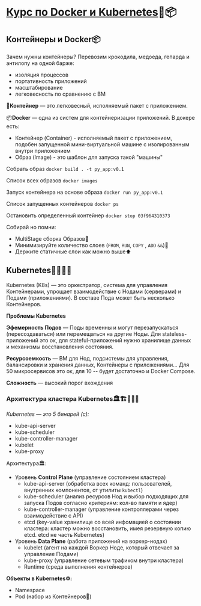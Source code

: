 # [Курс по Docker и Kubernetes](https://stepik.org/course/99188/)🐳📦

## Контейнеры и Docker📦

Зачем нужны контейнеры? Перевозим крокодила, медоеда, гепарда и антилопу на одной барже:
- изоляция процессов
- портативность приложений
- масштабирование
- легковесность по сравнению с ВМ

🚮**Контейнер** — это легковесный, исполняемый пакет с приложением.

📦**Docker** — одна из систем для контейнеризации приложений. В докере есть:
- Контейнер (Container) - исполняемый пакет с приложением, подобен запущенной мини-виртуальной машине с изолированным внутри приложением
- Образ (Image) - это шаблон для запуска такой "машины"

Собрать образ `docker build . -t py_app:v0.1`

Список всех образов `docker images`

Запуск контейнера на основе образа `docker run py_app:v0.1`

Список запущенных контейнеров `docker ps`

Остановить определенный контейнер `docker stop 03f964310373`

Собирай но помни:
- MultiStage сборка Образов👣
- Минимизируйте количество слоев (`FROM`, `RUN`, `COPY` , `ADD` `&&`)🧅
- Держите статичные слои как можно выше⬆️

## Kubernetes🎺🥁📯🎶

Kubernetes (K8s) — это оркестратор, система для управления Контейнерами, упрощает взаимодействие с Нодами (серверами) и Подами (приложениями). В составе Пода может быть несколько Контейнеров.

**Проблемы Kubernetes**

**Эфемерность Подов** — Поды временны и могут перезапускаться (пересоздаваться) или перемещаться на другие Ноды. Для stateless-приложений это ок, для stateful-приложений нужно хранилище данных и механизмы восстановления состояния.

**Ресурсоемкость** — ВМ для Нод, подсистемы для управления, балансировки и хранения данных, Контейнеры с приложениями... Для 50 микросервисов это ок, для 10 -- будет достаточно и Docker Compose.

**Сложность** — высокий порог вхождения

### Архитектура кластера Kubernetes🏛️🏗️👷🏻‍♀️

_Kubernetes — это 5 бинарей (с):_
- kube-api-server
- kube-scheduler
- kube-controller-manager
- kubelet
- kube-proxy

Архитектура🏛️:
- Уровень **Control Plane** (управление состоянием кластера)
  - kube-api-server (обработка всех команд: пользователей, внутренних компонентов, от утилиты `kubectl`)
  - kube-scheduler (анализ ресурсов Нод и выбор подходящих для запуска Подов согласно критериям: кол-во памяти и ядер)
  - kube-controller-manager (управление контроллерами через взаимодействие с API)
  - etcd (key-value хранилище со всей инфомацией о состоянии кластера: кластер можно восстановить, имея резервную копию etcd. etcd не часть Kubernetes)
- Уровень **Data Plane** (работа приложений на воркер-нодах)
  - kubelet (агент на каждой Воркер Ноде, который отвечает за управление Подами)
  - kube-proxy (управление сетевым трафиком внутри кластера)
  - Runtime (среда выполнения контейнеров)

**Объекты в Kubernetes⚙️:**
- Namespace
- Pod (набор из Контейнеров🫛)
